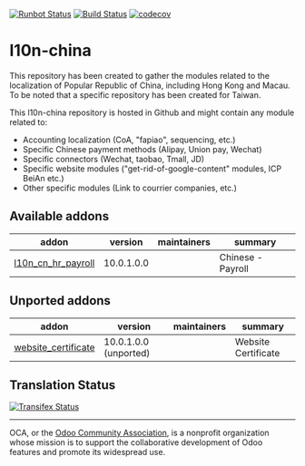 [![Runbot Status](https://runbot.odoo-community.org/runbot/badge/flat/198/10.0.svg)](https://runbot.odoo-community.org/runbot/repo/github-com-oca-l10n-china-198)
[![Build Status](https://travis-ci.org/OCA/l10n-china.svg?branch=10.0)](https://travis-ci.org/OCA/l10n-china)
[![codecov](https://codecov.io/gh/OCA/l10n-china/branch/10.0/graph/badge.svg)](https://codecov.io/gh/OCA/l10n-china)

# l10n-china
This repository has been created to gather the modules related to the localization of Popular Republic of China, including Hong Kong and Macau. To be noted that a specific repository has been created for Taiwan.

This l10n-china repository is hosted in Github and might contain any module related to:

* Accounting localization (CoA, "fapiao", sequencing, etc.)
* Specific Chinese payment methods (Alipay, Union pay, Wechat)
* Specific connectors (Wechat, taobao, Tmall, JD)
* Specific website modules ("get-rid-of-google-content" modules, ICP BeiAn etc.)
* Other specific modules (Link to courrier companies, etc.)

[//]: # (addons)

Available addons
----------------
addon | version | maintainers | summary
--- | --- | --- | ---
[l10n_cn_hr_payroll](l10n_cn_hr_payroll/) | 10.0.1.0.0 |  | Chinese - Payroll


Unported addons
---------------
addon | version | maintainers | summary
--- | --- | --- | ---
[website_certificate](website_certificate/) | 10.0.1.0.0 (unported) |  | Website Certificate

[//]: # (end addons)


Translation Status
------------------
[![Transifex Status](https://www.transifex.com/projects/p/OCA-l10n-china-10-0/chart/image_png)](https://www.transifex.com/projects/p/OCA-l10n-china-10-0)

----

OCA, or the [Odoo Community Association](http://odoo-community.org/), is a nonprofit organization whose
mission is to support the collaborative development of Odoo features and
promote its widespread use.
